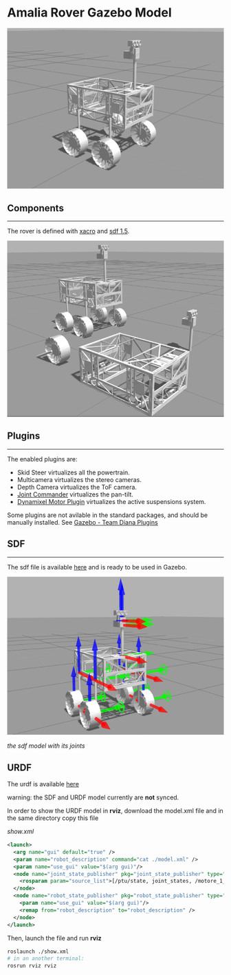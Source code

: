 # Amalia Rover Gazebo Model

![Amalia Rover Gazebo Model](/uploads/amalia_rover_gazebo_model.png)

## Components
---
The rover is defined with [xacro](wiki.ros.org/xacro) and [sdf 1.5](http://osrf-distributions.s3.amazonaws.com/sdformat/api/1.5.html).

![Amalia Rover components](/uploads/gazebo-composable-models.png)

## Plugins
---
The enabled plugins are:

- Skid Steer
  virtualizes all the powertrain.
- Multicamera
  virtualizes the stereo cameras.
- Depth Camera
  virtualizes the ToF camera.
- [Joint Commander](joint_commander_plugin.md)
  virtualizes the pan-tilt.
- [Dynamixel Motor Plugin](gazebo_amalia_rover_suspensions.md)
  virtualizes the active suspensions system.

Some plugins are not avilable in the standard packages, and should be manually installed. See [Gazebo - Team Diana Plugins](gazebo.md#Team_Diana_Plugins)

## SDF
---
The sdf file is available [here](https://raw.githubusercontent.com/team-diana/gazebo-models/master/models/rover_amalia/model.sdf) and is ready to be used in Gazebo.

![Amalia Rover gazebo model with joints](/uploads/amalia_rover_gazebo_model_joints.png)

*the sdf model with its joints*


## URDF 
The urdf is available [here](https://raw.githubusercontent.com/team-diana/gazebo-models/master/urdf/rover_amalia/model.xml)

warning: the SDF and URDF model currently are **not** synced.

In order to show the URDF model in **rviz**, download the model.xml file and in the same directory copy this file 

*show.xml*
```xml
<launch>
  <arg name="gui" default="true" />
  <param name="robot_description" command="cat ./model.xml" />
  <param name="use_gui" value="$(arg gui)"/>
  <node name="joint_state_publisher" pkg="joint_state_publisher" type="joint_state_publisher" >
    <rosparam param="source_list">[/ptu/state, joint_states, /motore_1_controller/joint_states, /motore_2_controller/joint_states, /motore_3_controller/joint_states, /motore_4_controller/joint_states]</rosparam>
  </node>
  <node name="robot_state_publisher" pkg="robot_state_publisher" type="robot_state_publisher" >
    <param name="use_gui" value="$(arg gui)"/>
    <remap from="robot_description" to="robot_description" />
  </node>
</launch>
```

Then, launch the file and run **rviz**

```bash
roslaunch ./show.xml
# in an another terminal:
rosrun rviz rviz
```

